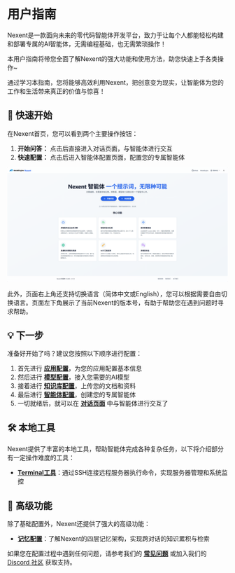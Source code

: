 # 用户指南

Nexent是一款面向未来的零代码智能体开发平台，致力于让每个人都能轻松构建和部署专属的AI智能体，无需编程基础，也无需繁琐操作！

本用户指南将带您全面了解Nexent的强大功能和使用方法，助您快速上手各类操作~

通过学习本指南，您将能够高效利用Nexent，把创意变为现实，让智能体为您的工作和生活带来真正的价值与惊喜！

## 🚀 快速开始

在Nexent首页，您可以看到两个主要操作按钮：

1. **开始问答：** 点击后直接进入对话页面，与智能体进行交互
2. **快速配置：** 点击后进入智能体配置页面，配置您的专属智能体

![首页页面](./assets/app/homepage.png)

此外，页面右上角还支持切换语言（简体中文或English），您可以根据需要自由切换语言。页面左下角展示了当前Nexent的版本号，有助于帮助您在遇到问题时寻求帮助。


## 💡 下一步

准备好开始了吗？建议您按照以下顺序进行配置：

1. 首先进行 **[应用配置](./app-configuration)**，为您的应用配置基本信息
2. 然后进行 **[模型配置](./model-configuration)**，接入您需要的AI模型
3. 接着进行 **[知识库配置](./knowledge-base-configuration)**，上传您的文档和资料
4. 最后进行 **[智能体配置](./agent-configuration)**，创建您的专属智能体
5. 一切就绪后，就可以在 **[对话页面](./chat-interface)** 中与智能体进行交互了


## 🛠️ 本地工具

Nexent提供了丰富的本地工具，帮助智能体完成各种复杂任务，以下将介绍部分有一定操作难度的工具：

- **[Terminal工具](./local-tools/terminal-tool)**：通过SSH连接远程服务器执行命令，实现服务器管理和系统监控


## 🧠 高级功能

除了基础配置外，Nexent还提供了强大的高级功能：

- **[记忆配置](./memory)**：了解Nexent的四层记忆架构，实现跨对话的知识累积与检索

如果您在配置过程中遇到任何问题，请参考我们的 **[常见问题](../getting-started/faq)** 或加入我们的 [Discord 社区](https://discord.gg/tb5H3S3wyv) 获取支持。 